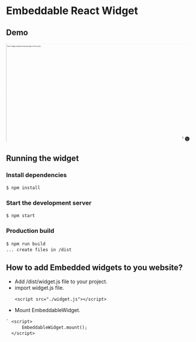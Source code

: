 <h1>Embeddable React Widget</h1>

## Demo

<img width="600px" src="./demo.gif" />

## Running the widget

### Install dependencies

```sh
$ npm install
```

### Start the development server

```sh
$ npm start
```

### Production build
```
$ npm run build
... create files in /dist
```
## How to add Embedded widgets to you website?
- Add /dist/widget.js file to your project.
- import widget.js file.
  ```
  <script src="./widget.js"></script>
  ```
- Mount EmbeddableWidget.
```
` <script>
      EmbeddableWidget.mount();
  </script>
```

